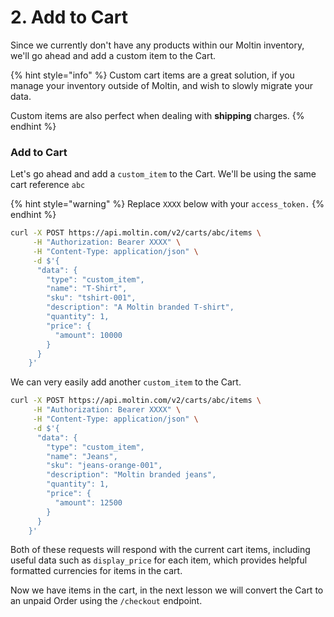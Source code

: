 # 2. Add to Cart

Since we currently don't have any products within our Moltin inventory, we'll go ahead and add a custom item to the Cart.

{% hint style="info" %}
Custom cart items are a great solution, if you manage your inventory outside of Moltin, and wish to slowly migrate your data.

Custom items are also perfect when dealing with **shipping** charges.‌
{% endhint %}

### Add to Cart <a id="add-to-cart"></a>

Let's go ahead and add a `custom_item` to the Cart. We'll be using the same cart reference `abc` 

{% hint style="warning" %}
Replace `XXXX` below with your `access_token.`
{% endhint %}



```bash
curl -X POST https://api.moltin.com/v2/carts/abc/items \
     -H "Authorization: Bearer XXXX" \
     -H "Content-Type: application/json" \
     -d $'{
      "data": {
        "type": "custom_item",
        "name": "T-Shirt",
        "sku": "tshirt-001",
        "description": "A Moltin branded T-shirt",
        "quantity": 1,
        "price": {
          "amount": 10000
        }
      }
    }'
```



We can very easily add another `custom_item` to the Cart.

```bash
curl -X POST https://api.moltin.com/v2/carts/abc/items \
     -H "Authorization: Bearer XXXX" \
     -H "Content-Type: application/json" \
     -d $'{
      "data": {
        "type": "custom_item",
        "name": "Jeans",
        "sku": "jeans-orange-001",
        "description": "Moltin branded jeans",
        "quantity": 1,
        "price": {
          "amount": 12500
        }
      }
    }'
```

Both of these requests will respond with the current cart items, including useful data such as `display_price` for each item, which provides helpful formatted currencies for items in the cart.‌

Now we have items in the cart, in the next lesson we will convert the Cart to an unpaid Order using the `/checkout` endpoint.[  
](https://app.gitbook.com/@moltin/s/guides/your-first-api-request/3.-checkout)

